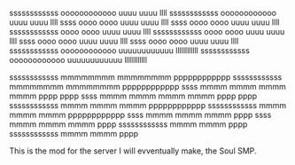 ssssssssssss        oooooooooooo        uuuu    uuuu        llll
ssssssssssss        oooooooooooo        uuuu    uuuu        llll
ssss                oooo    oooo        uuuu    uuuu        llll
ssss                oooo    oooo        uuuu    uuuu        llll
ssssssssssss        oooo    oooo        uuuu    uuuu        llll
ssssssssssss        oooo    oooo        uuuu    uuuu        llll
        ssss        oooo    oooo        uuuu    uuuu        llll
        ssss        oooo    oooo        uuuu    uuuu        llll
ssssssssssss        oooooooooooo        uuuuuuuuuuuu        llllllllllll
ssssssssssss        oooooooooooo        uuuuuuuuuuuu        llllllllllll


ssssssssssss        mmmmmmmm            mmmmmmmm        pppppppppppp
ssssssssssss        mmmmmmmm            mmmmmmmm        pppppppppppp
ssss                mmmm    mmmm    mmmm    mmmm        pppp    pppp
ssss                mmmm    mmmm    mmmm    mmmm        pppp    pppp
ssssssssssss        mmmm        mmmm        mmmm        pppppppppppp
ssssssssssss        mmmm        mmmm        mmmm        pppppppppppp
        ssss        mmmm        mmmm        mmmm        pppp
        ssss        mmmm        mmmm        mmmm        pppp
ssssssssssss        mmmm                    mmmm        pppp
ssssssssssss        mmmm                    mmmm        pppp


This is the mod for the server I will evventually make, the Soul SMP.
